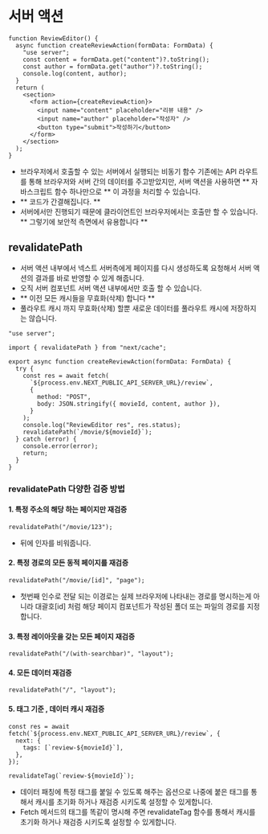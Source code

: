 # 서버 액션

```tsx
function ReviewEditor() {
  async function createReviewAction(formData: FormData) {
    "use server";
    const content = formData.get("content")?.toString();
    const author = formData.get("author")?.toString();
    console.log(content, author);
  }
  return (
    <section>
      <form action={createReviewAction}>
        <input name="content" placeholder="리뷰 내용" />
        <input name="author" placeholder="작성자" />
        <button type="submit">작성하기</button>
      </form>
    </section>
  );
}
```

- 브라우저에서 호출할 수 있는 서버에서 실행되는 비동기 함수
  기존에는 API 라우트를 통해 브라우저와 서버 간의 데이터를 주고받았지만, 서버 액션을 사용하면 ** 자바스크립트 함수 하나만으로 ** 이 과정을 처리할 수 있습니다.
- ** 코드가 간결해집니다. **
- 서버에서만 진행되기 때문에 클라이언트인 브라우저에서는 호출만 할 수 있습니다. ** 그렇기에 보안적 측면에서 유용합니다 **

## revalidatePath

- 서버 액션 내부에서 넥스트 서버측에게 페이지를 다시 생성하도록 요청해서 서버 액션의 결과를 바로 반영할 수 있게 해줍니다.
- 오직 서버 컴포넌트 서버 액션 내부에서만 호출 할 수 있습니다.
- ** 이전 모든 캐시들을 무효화(삭제) 합니다 **
- 풀라우트 캐시 까지 무효화(삭제) 할뿐 새로운 데이터를 풀라우트 캐시에 저장하지는 않습니다.

```tsx
"use server";

import { revalidatePath } from "next/cache";

export async function createReviewAction(formData: FormData) {
  try {
    const res = await fetch(
      `${process.env.NEXT_PUBLIC_API_SERVER_URL}/review`,
      {
        method: "POST",
        body: JSON.stringify({ movieId, content, author }),
      }
    );
    console.log("ReviewEditor res", res.status);
    revalidatePath(`/movie/${movieId}`);
  } catch (error) {
    console.error(error);
    return;
  }
}
```

### revalidatePath 다양한 검증 방법

#### 1. 특정 주소의 해당 하는 페이지만 재검증

```tsx
revalidatePath("/movie/123");
```

- 뒤에 인자를 비워줍니다.

#### 2. 특정 경로의 모든 동적 페이지를 재검증

```tsx
revalidatePath("/movie/[id]", "page");
```

- 첫번째 인수로 전달 되는 이경로는 실제 브라우저에 나타내는 경로를 명시하는게 아니라 대괄호[id] 처럼 해당 페이지 컴포넌트가 작성된 폴더 또는 파일의 경로를 지정합니다.

#### 3. 특정 레이아웃을 갖는 모든 페이지 재검증

```tsx
revalidatePath("/(with-searchbar)", "layout");
```

#### 4. 모든 데이터 재검증

```tsx
revalidatePath("/", "layout");
```

#### 5. 태그 기준 , 데이터 캐시 재검증

```tsx
const res = await fetch(`${process.env.NEXT_PUBLIC_API_SERVER_URL}/review`, {
  next: {
    tags: [`review-${movieId}`],
  },
});

revalidateTag(`review-${movieId}`);
```

- 데이터 패칭에 특정 태그를 붙일 수 있도록 해주는 옵션으로 나중에 붙은 태그를 통해서 캐시를 초기화 하거나 재검증 시키도록 설정할 수 있게합니다.
- Fetch 메서드의 태그를 똑같이 명시해 주면 revalidateTag 함수를 통해서 캐시를 초기화 하거나 재검증 시키도록 설정할 수 있게합니다.
